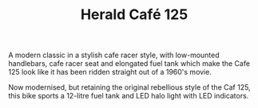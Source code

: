 ﻿---
title: "Herald Café 125"
oldprice: "2,499"
newprice: "1,999"
brand: "herald"
model: "Cafe 125"

weight: "126"
Engine: "Single Four Stroke"
displacement: "124"
maxpower: "9.9"
transmission: "5 speed manual"
fueltank: "12"
listImage: "./cafe-125.png"
featuredImage: cafe-125.jpg
mainImage: cafe-125-main.jpg
product: "motorbike"
---

A modern classic in a stylish cafe racer style, with low-mounted handlebars, cafe racer seat and elongated fuel tank which make the Cafe 125 look like it has been ridden straight out of a 1960's movie.

Now modernised, but retaining the original rebellious style of the Caf 125, this bike sports a 12-litre fuel tank and LED halo light with LED indicators.